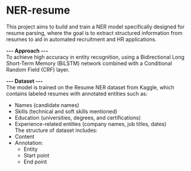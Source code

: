 # NER-resume
This project aims to build and train a NER model specifically designed for resume parsing, where the goal is to extract structured information from resumes to aid in automated recruitment and HR applications. 

**--- Approach ---**  
To achieve high accuracy in entity recognition, using a Bidirectional Long Short-Term Memory (BiLSTM) network combined with a Conditional Random Field (CRF) layer.  

**--- Dataset ---**   
The model is trained on the Resume NER dataset from Kaggle, which contains labeled resumes with annotated entities such as:  
- Names (candidate names)  
- Skills (technical and soft skills mentioned)  
- Education (universities, degrees, and certifications)  
- Experience-related entities (company names, job titles, dates)  
The structure of dataset includes:     
- Content  
- Annotation:   
  + Entity  
  + Start point  
  + End point  
